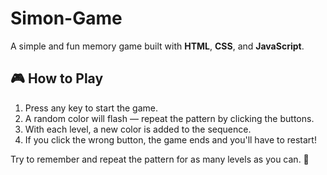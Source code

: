 # Simon-Game

A simple and fun memory game built with **HTML**, **CSS**, and **JavaScript**.
## 🎮 How to Play

1. Press any key to start the game.
2. A random color will flash — repeat the pattern by clicking the buttons.
3. With each level, a new color is added to the sequence.
4. If you click the wrong button, the game ends and you'll have to restart!

Try to remember and repeat the pattern for as many levels as you can. 🧠

